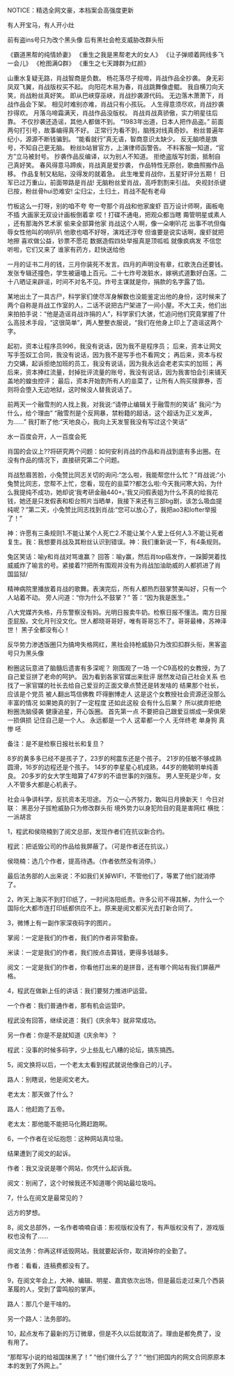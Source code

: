 NOTICE：精选全网文豪，本档案会高强度更新



有人开宝马，有人开小灶

前有盗ins号只为改个黑头像
后有黑社会枪支威胁改群头衔

《霸道黑帮的纯情娇妻》
《重生之我是黑帮老大的女人》
《让子弹顺着网线多飞一会儿》
《枪图满Q群》
《重生之七天蹲群为红颜》

山重水复疑无路，肖战智商是负数。
杨花落尽子规啼，肖战作品全抄袭。
身无彩凤双飞翼，肖战版权买不起。
向阳花木易为春，肖战跳舞像虚鲲。
我自横刀向天笑，肖战粉丝真好笑。
即从巴峡穿巫峡，肖战抄袭源代码。
无边落木萧萧下，肖战作品会下架。
相见时难别亦难，肖战只有小孩玩。
人生得意须尽欢，肖战抄袭抄得欢。
月落乌啼霜满天，肖战作品没版权。
肖战肖战真骄傲，实力明星往后靠。
不仅抄袭还造谣，其他人都做不到。
“1983年出道，日本人把作品盗。”
前面两句打引号，故事编得真不好。
正常行为看不到，脑残对线真奇妙。
粉丝普遍年纪小，源源不断钱骗到。
“能看就行”真无语，智商意识太缺少。
反无脑喷是旗号，不知自己更无脑。
粉丝b站冒官方，上演律师函警告。
不料客服一知道，“官方”立马被封号。
抄袭作品反编译，以为别人不知道。
拒绝盗版写封面，抵制自己真好笑。
春风得意马蹄疾，肖战真是爱抄袭，
作品特性无原创，歌曲照搬作品移。
作品复制又粘贴，没得发的就着急。
此生唯爱肖战你，五星好评分五期！
日军已过万重山，前面带路是肖战!
无脑粉丝爱肖战，高呼割割来引战。
央视封杀键已按，粉丝骨hui恐难安!
尘归尘，土归土，肖战不配有老母


竹板这么一打呀，别的咱不夸
夸一夸那个肖战和他家废虾
百万设计师啊，画板电不插
大画家无双设计画板倒着拿
哎！打碟不通电，把观众都当瞎
甭管明星或素人 ，还有那海外艺术家
偷来全部算他家
肖战这个人啊，像一朵喇叭花
出事不吭但侮辱女性他叫的响叭叭
他歌也唱不好呀，演戏还浮夸
但谁要是说实话啊，废虾就把地擦
喜欢做公益，钞票不愿花
数据造假四处举报真是顶呱呱
就像疯病发
不信您听啦，它们又来了
谁家有药方，赶快送给他

一月的证书二月的钱，三月你装死不发言。四月的声明没有章，红歌洗白还要钱。发张专辑还撞色，学生被逼嗑上百元。二十七炸号泼脏水，嫁祸式道歉好白莲。二十八晒证来辟谣，时间不对名不见。炸号主谋就是你，捐款的名字露了馅。

某地出土了一具古尸，科学家们使尽浑身解数也没能鉴定出他的身份，这时候来了两个自称是肖战工作室的人，二话不说把古尸架进了一间小屋。不大工夫，他们出来拍拍手说：“他是造谣肖战诈捐的人”，科学家们大骇，忙追问他们究竟掌握了什么高技术手段，“这很简单”，两人整整衣服说，“我们在他身上印上了造谣这两个字。



起初，资本让程序员996，我没有说话，因为我不是程序员；
后来，资本让网文写手签奴工合同，我没有说话，因为我不是写手也不看网文；
再后来，资本与权力交媾，起诉拒绝加班的员工，我没有说话，因为我永远会老老实实的加班；
再后来，资本捧红流量，封掉批评流量的账号，我没有说话，因为我害怕会引来铺天盖地的蝗虫控评；
最后，资本开始割所有人的韭菜了，让所有人购买赎罪券，否则将会堕入无边地狱，这时候没人替我说话了。

前两天一个融雪剂的人找上我，对我说:“请停止编辑关于融雪剂的笑话”
我问:“为什么，给个理由”
“融雪剂是个反网暴，禁粉籍的超话，这个超话为正义发声，为……”
我打断了他:“天地良心，我向上天发誓我没有写过这个笑话”

水一百度会开，人一百度会死

肖国的会议上??将研究两个问题：如何安利肖战的作品和肖战到底有多出圈。在没有作品的情况下，直接研究第二个问题。 

肖战愁眉苦脸，小兔赞比同志关切的询问:“怎么啦，我能帮您什么忙？”肖战说:“小兔赞比同志，您帮不上忙，您看，现在的韭菜??都怎么啦:今天我问寒大妈，为什么我提纯不成功，她却说‘我考研金融440+。’我又问假表姐为什么不真的给我花钱，她还是只发假表和柜台照片当晒单，我接下来还有三部bg剧，该怎么吸血提纯呢？”第二天，小兔赞比同志找到肖战:“您可以放心了，我把ao3和lofter举报了！”

神：许愿有三条规则1.不能让某个人死亡2.不能让某个人爱上任何人3.不能让死者复生。我：我想要肖战及其粉丝认识到错误。神：我们重新说一下，有4条规则。

兔区笑话：喻y和肖战对骂谁赢？ 回答：喻y赢，然后肖top癌发作，一跺脚哭着找威威炸了喻言的号。紧接着??把所有围观并没有为肖战加油助威的人都抓进了肖国监狱/

精神病院里播放着肖战的歌舞。表演完后，所有人都热烈鼓掌赞美叫好，只有一个人站着不动。 旁人问道：“你为什么不鼓掌？”
答：“因为我是医生。” 

八大党媒齐失格，丹东警察没有妈。光明日报卖牛奶。检察日报不懂法。南方日报歪屁股。文化月刊没文化。世人都晓哥哥好，唯有哥哥忘不了。哥哥最棒，苏神泽世！ 黑子全都没有心！

反华势力渗透饭圈只为搞垮失格网红，黑社会持枪威胁只为改扣扣群头衔，黑客盗号只为黑头像


粉圈这玩意进了脑髓后遗害有多深呢？
刚围观了一场
一个C9高校的女教授，为了自己爱豆拼了老命的呵护。
因为看到各家官媒出来批评
居然发动自己社会关系
也找了一家官媒的社长去给自己爱豆的正面文章点赞还是转发啥的
结果那个社长，应该是个党员
被人翻出笃信佛教
吓得删博走人
这是这个女教授社会资源还没那么丰富的情况
如果她真的到了一定程度
还如此这般
会有什么后果？
所以摈弃拒绝粉圈洗脑侵袭
健康追星，开心饭圈。
首先第一点
不要把自己跟爱豆绑成一荣俱荣一损俱损
记住自己是一个人。
永远都是一个人
这辈都一个人
无伴终老
单身狗
真惨
呸

备注：是不是检察日报社长和复旦？


8岁的黄多多已经不是孩子了，23岁的柯震东还是个孩子。
21岁的任敏不够成熟圆滑，16岁的边程还是个孩子。
14岁的李星星心机成熟，44岁的鲍毓明单纯善良。
20多岁的女大学生暗算了47岁的不谙世事的刘强东。
男人至死是少年，女人不管多大都是心机表子。 



社会斗争讲科学，反抗资本无坦途。
万众一心齐努力，敢叫日月换新天！
今日对联：
黑恶分子拔枪威胁只为修改群头衔
境外势力以身犯险目的竟是害网红
横批：一派胡言



1，程武和侯晓楠到了阅文总部，发现作者们在抗议新合约。

程武：把诋毁公司的作品给我屏蔽了。（可是作者还在抗议。）

侯晓楠：选几个作者，提高待遇。（作者依然没有消停。）

最后法务部的人出来说：不如我们关掉WIFI，不管他们了，等累了他们就消停了。

2，昨天上海买不到打印纸了，一时间洛阳纸贵。许多公司不得其解，为什么一个国际化大都市连打印纸都供应不上。原来是阅文都买光去打新合同了。

3，微博上有一副作家深夜码字的图片。

掌阅：一定是我们的作者，我们的作者非常勤奋。

米读：一定是我们的作者，我们按点击算钱，更得多钱越多。

阅文：一定是我们的作者，你看他打出来的是拼音，还有哪个网站有我们屏蔽严格。

4，程武在做新上任的讲话：我们要努力推进IP运营。

一个作者：我们普通作者，那有机会运营IP。

程武没有回答，继续说道：我们《庆余年》就非常成功。

另一作者：你是不是就知道《庆余年》？

程武：没事的时候多码字，少上些乱七八糟的论坛，搞东搞西。

5，阅文换将以后，一个老太太看到程武就说他像自己的儿子。

路人：别瞎说，他是阅文老大。

老太太：那天做了什么？

路人：他赶跑了五帝。

老太太：那他能不能把马化腾赶跑啊。

6，一个作者在论坛抱怨：这种网站真垃圾。

结果遭到了阅文的起诉。

作者：我又没说是哪个网站，你凭什么起诉我。

阅文：别闹了，这个时候我还不知道哪个网站最垃圾吗。

7，什么在阅文是最常见的？

远方的梦想。

8，阅文总部外，一名作者喃喃自语：影视版权没有了，有声版权没有了，游戏版权也没有了……

阅文法务：你再这样诋毁网站，我就要起诉你，取消掉你的全勤了。

作者：看看，连稿费都没有了。

9，在阅文年会上，大神、编辑、明星、嘉宾依次出场，但是最后走过来几个西装革履的人，受到了雷鸣般的掌声。

路人：那几个是干啥的。

另一个路人：法务部的。

10，起点发布了最新的万订微章，但是不久以后就取消了。理由是都免费了，没有用了。

“那帮写小说的给祖国抹黑了！”
“他们做什么了？”
“他们把国内的网文合同原原本本的发到了外网上。” 
